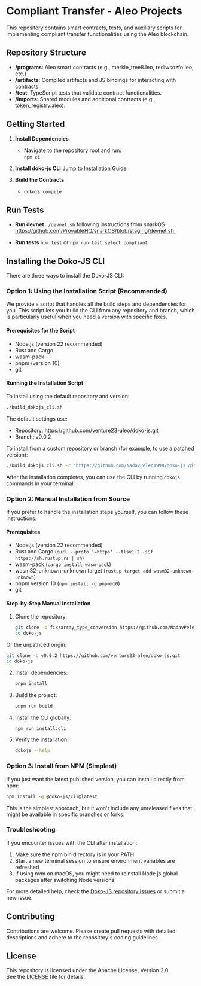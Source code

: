 # Compliant Transfer - Aleo Projects

This repository contains smart contracts, tests, and auxiliary scripts for implementing compliant transfer functionalities using the Aleo blockchain.

## Repository Structure

- **/programs**: Aleo smart contracts (e.g., merkle_tree8.leo, rediwsozfo.leo, etc.)
- **/artifacts**: Compiled artifacts and JS bindings for interacting with contracts.
- **/test**: TypeScript tests that validate contract functionalities.
- **/imports**: Shared modules and additional contracts (e.g., token_registry.aleo).

## Getting Started

1. **Install Dependencies**  
   - Navigate to the repository root and run:  
      `npm ci`

2. **Install doko-js CLI**
[Jump to Installation Guide](#installing-the-doko-js-cli)

4. **Build the Contracts**  
    - `dokojs compile`

## Run Tests  
   - **Run devnet** 
   `./devnet.sh` following instructions from snarkOS https://github.com/ProvableHQ/snarkOS/blob/staging/devnet.sh`
   
   - **Run tests**
   `npm test` or `npm run test:select compliant`

## Installing the Doko-JS CLI

There are three ways to install the Doko-JS CLI:

### Option 1: Using the Installation Script (Recommended)

We provide a script that handles all the build steps and dependencies for you. This script lets you build the CLI from any repository and branch, which is particularly useful when you need a version with specific fixes.

#### Prerequisites for the Script

- Node.js (version 22 recommended)
- Rust and Cargo
- wasm-pack
- pnpm (version 10)
- git

#### Running the Installation Script

To install using the default repository and version:

```bash
./build_dokojs_cli.sh
```

The default settings use:
- Repository: https://github.com/venture23-aleo/doko-js.git
- Branch: v0.0.2

To install from a custom repository or branch (for example, to use a patched version):

```bash
./build_dokojs_cli.sh -r "https://github.com/NadavPeled1998/doko-js.git" -b "fix/array_type_conversion"
```

After the installation completes, you can use the CLI by running `dokojs` commands in your terminal.

### Option 2: Manual Installation from Source

If you prefer to handle the installation steps yourself, you can follow these instructions:

#### Prerequisites

- Node.js (version 22 recommended)
- Rust and Cargo (`curl --proto '=https' --tlsv1.2 -sSf https://sh.rustup.rs | sh`)
- wasm-pack (`cargo install wasm-pack`)
- wasm32-unknown-unknown target (`rustup target add wasm32-unknown-unknown`)
- pnpm version 10 (`npm install -g pnpm@10`)
- git

#### Step-by-Step Manual Installation

1. Clone the repository:
   ```bash
   git clone -b fix/array_type_conversion https://github.com/NadavPeled1998/doko-js.git
   cd doko-js
   ```

Or the unpathced origin:
   ```bash
   git clone -b v0.0.2 https://github.com/venture23-aleo/doko-js.git
   cd doko-js
   ```

2. Install dependencies:
   ```bash
   pnpm install
   ```

3. Build the project:
   ```bash
   pnpm run build
   ```

4. Install the CLI globally:
   ```bash
   npm run install:cli
   ```

5. Verify the installation:
   ```bash
   dokojs --help
   ```

### Option 3: Install from NPM (Simplest)

If you just want the latest published version, you can install directly from npm:

```bash
npm install -g @doko-js/cli@latest
```

This is the simplest approach, but it won't include any unreleased fixes that might be available in specific branches or forks.

### Troubleshooting

If you encounter issues with the CLI after installation:

1. Make sure the npm bin directory is in your PATH
2. Start a new terminal session to ensure environment variables are refreshed
3. If using nvm on macOS, you might need to reinstall Node.js global packages after switching Node versions

For more detailed help, check the [Doko-JS repository issues](https://github.com/venture23-aleo/doko-js/issues) or submit a new issue.

## Contributing

Contributions are welcome. Please create pull requests with detailed descriptions and adhere to the repository's coding guidelines.

## License

This repository is licensed under the Apache License, Version 2.0.  
See the [LICENSE](./LICENSE) file for details.
